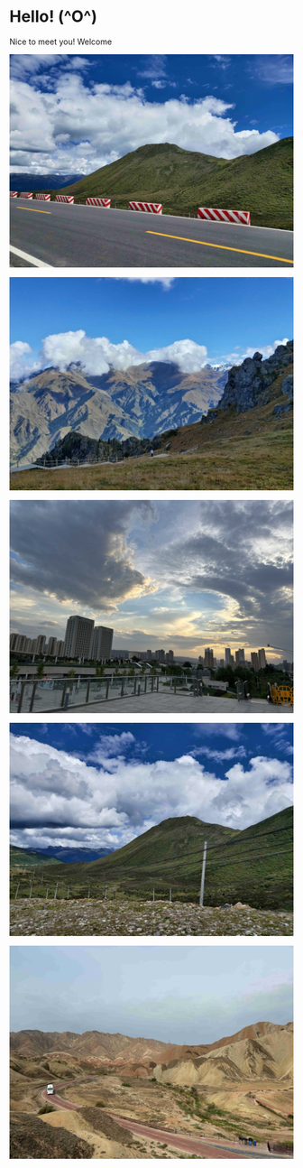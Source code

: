 # Hello! (^O^)
Nice to meet you! 
Welcome

![林芝](https://github.com/wuguanghong/wuguanghong.github.io/blob/main/IMG6.jpg)

![天山](https://github.com/wuguanghong/wuguanghong.github.io/blob/main/IMG7.jpg)

![兰州](https://github.com/wuguanghong/wuguanghong.github.io/blob/main/IMG8.jpg)

![林芝](https://github.com/wuguanghong/wuguanghong.github.io/blob/main/IMG5.jpg)

![张掖](https://github.com/wuguanghong/wuguanghong.github.io/blob/main/IMG9.jpg)
